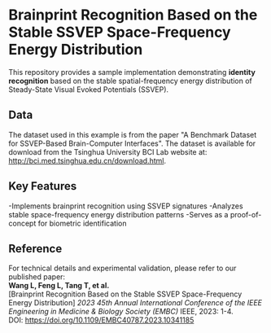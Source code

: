 # Brainprint Recognition Based on the Stable SSVEP Space-Frequency Energy Distribution
This repository provides a sample implementation demonstrating **identity recognition** based on the stable spatial-frequency energy distribution of Steady-State Visual Evoked Potentials (SSVEP).

## Data
The dataset used in this example is from the paper "A Benchmark Dataset for SSVEP-Based Brain-Computer Interfaces". The dataset is available for download from the Tsinghua University BCI Lab website at: http://bci.med.tsinghua.edu.cn/download.html.

## Key Features
-Implements brainprint recognition using SSVEP signatures
-Analyzes stable space-frequency energy distribution patterns
-Serves as a proof-of-concept for biometric identification

## Reference
For technical details and experimental validation, please refer to our published paper:  
**Wang L, Feng L, Tang T, et al.**  
[Brainprint Recognition Based on the Stable SSVEP Space-Frequency Energy Distribution]
*2023 45th Annual International Conference of the IEEE Engineering in Medicine & Biology Society (EMBC)*
IEEE, 2023: 1-4.  
DOI: https://doi.org/10.1109/EMBC40787.2023.10341185
